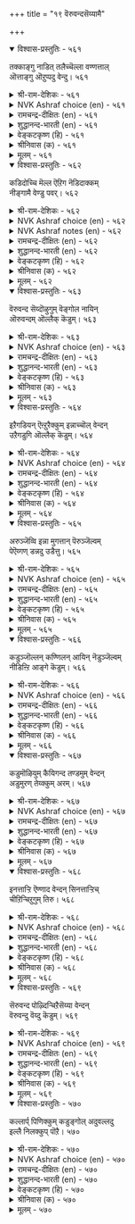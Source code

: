 +++
title = "१९ वॆरुवन्दसॆय्यामै"

+++


<details open><summary>विश्वास-प्रस्तुतिः - ५६१</summary>

तक्काङ्गु नाडित् तलैच्चॆल्ला वण्णत्ताल्  
ऒत्ताङ्गु ऒऱुप्पदु वेन्दु।       ५६१
</details>

<details><summary>श्री-राम-देशिकः - ५६१</summary>

दुष्ट विचार्य ताटस्थ्यात् पुनस्तं दोषकर्मणः ।  
निवारयन् पालयेद् यः स भूपाल इतीर्यते ॥ ५६१॥
</details>

<details><summary>NVK Ashraf choice (en) - ५६१</summary>

०५६१
Call him king who probes and whose punishment
Is deterrent and proportionate.
(P.S. Sundaram)
</details>

<details><summary>रामचन्द्र-दीक्षितः (en) - ५६१</summary>

561\. takkāṅku nāṭi, talaiccellā vaṇṇattāl  
ottāṅku oṟuppatu vēntu.

561\. A righteous king investigates and fittingly punishes the wrongdoer so that he may not repeat it.  
</details>

<details><summary>शुद्धानन्द-भारती (en) - ५६१</summary>

1\. தக்காங்கு நாடித் தலைச்செல்லா வண்ணத்தால்  
ஒத்தாங்கு ஒறுப்பது வேந்து.  
A king enquires and gives sentence  
Just to prevent future offence.        561  
</details>

<details><summary>वेङ्कटकृष्ण (हि) - ५६१</summary>

561
भूप वही जो दोष का, करके उचित विचार ।  
योग्य दण्ड से इस तरह, फिर नहिं हो वह कार ॥
</details>

<details><summary>श्रीनिवास (क) - ५६१</summary>

561. माडिद अपराधगळन्नु तक्क रीतियल्लि विचारिसि, आ अपराधवन्नु मत्तॆ माडदन्तॆ ऒप्पुव दण्डनॆयन्नु विधिसुववने अरसनॆनिसिकॊळ्ळुवनु.

</details>

<details><summary>मूलम् - ५६१</summary>

तक्काङ्गु नाडित् तलैच्चॆल्ला वण्णत्ताल्  
ऒत्ताङ्गु ऒऱुप्पदु वेन्दु।       ५६१
</details>

<details open><summary>विश्वास-प्रस्तुतिः - ५६२</summary>

कडिदोच्चि मॆल्ल ऎऱिग नॆडिदाक्कम्  
नीङ्गामै वेण्डु पवर्।       ५६२
</details>

<details><summary>श्री-राम-देशिकः - ५६२</summary>

दण्डयेषु कठिनो भूत्वा दण्डनावसरे सति ।  
लघु दण्डयतो राज्ञः सम्पत्तिष्ठेदचञ्चला ॥ ५६२॥
</details>

<details><summary>NVK Ashraf choice (en) - ५६२</summary>

०५६२
Raise your hand forcibly but bring it lightly
To have a lasting effect.
SDR
</details>

<details><summary>NVK Ashraf notes (en) - ५६२</summary>

५६२. What is meant by this statement is this: "Pretend to be harsh, but act mildly if you want long lasting effect" - (K. Kannan)
</details>

<details><summary>रामचन्द्र-दीक्षितः (en) - ५६२</summary>

562\. kaṭitu ōcci, mella eṟika-neṭitu ākkam  
nīṅkāmai vēṇṭupavar.

562\. If you wish enduring prosperity behave as if you punish excessively, but do it mildly.  
</details>

<details><summary>शुद्धानन्द-भारती (en) - ५६२</summary>

2\. கடிதோச்சி மெல்ல எறிக நெடிதாக்கம்  
நீங்காமை வேண்டு பவர்.  
Wield fast the rod but gently lay  
This strict mildness prolongs the sway.        562  
</details>

<details><summary>वेङ्कटकृष्ण (हि) - ५६२</summary>

562
राजश्री चिरकाल यदि, रखना चाहें साथ ।  
दिखा दण्ड की उग्रता, करना मृदु आघात ॥
</details>

<details><summary>श्रीनिवास (क) - ५६२</summary>

562. तम्म सिरियु निडुगाल नाशवागदन्तॆ इरलु बयसुव अरसरु (दण्डिसुवाग) मॊदलु कट्टुनिट्टागि इरुवन्तॆ तोरिसि, अनन्तर सौम्य रीतियल्लि शिक्षिसबेकु.

</details>

<details><summary>मूलम् - ५६२</summary>

कडिदोच्चि मॆल्ल ऎऱिग नॆडिदाक्कम्  
नीङ्गामै वेण्डु पवर्।       ५६२
</details>

<details open><summary>विश्वास-प्रस्तुतिः - ५६३</summary>

वॆरुवन्द सॆय्दॊऴुगुम् वॆङ्गोल नायिन्  
ऒरुवन्दम् ऒल्लैक् कॆडुम्।       ५६३
</details>

<details><summary>श्री-राम-देशिकः - ५६३</summary>

अधर्मपालनाद्यस्य प्रजाः स्युर्भयाविह्वलाः ।  
अचिरादेव भूपालः स लयं यास्यति ध्रुवम् ॥ ५६३॥
</details>

<details><summary>NVK Ashraf choice (en) - ५६३</summary>

०५६३
A dictator causing oppression
Will have a speedy and certain end.
(N.V.K. Ashraf)
</details>

<details><summary>रामचन्द्र-दीक्षितः (en) - ५६३</summary>

563\. veruvanta ceytu oḻukum veṅkōlaṉ āyiṉ,  
oruvantam ollaik keṭum.

563\. The tyrant who terrifies his subjects will soon perish.  
</details>

<details><summary>शुद्धानन्द-भारती (en) - ५६३</summary>

3\. வெருவந்த செய்துஒழுகும் வெங்கோல னாயின்  
ஒருவந்தம் ஒல்லைக் கெடும்.  
His cruel rod of dreadful deed  
Brings king's ruin quick indeed.        563  
</details>

<details><summary>वेङ्कटकृष्ण (हि) - ५६३</summary>

563
यदि भयकारी कर्म कर, करे प्रजा को त्रस्त ।  
निश्चय जल्दी कूर वह, हो जावेगा अस्त ॥
</details>

<details><summary>श्रीनिवास (क) - ५६३</summary>

563. प्रजॆगळु भीतिगॊळ्ळुवन्थ कार्यगळन्नु माडि, नीतिभ्रष्ट आळरसनॆनिसिकॊण्डरॆ अवनु निश्चयवागि ऒडनॆये कॆडुत्तानॆ.

</details>

<details><summary>मूलम् - ५६३</summary>

वॆरुवन्द सॆय्दॊऴुगुम् वॆङ्गोल नायिन्  
ऒरुवन्दम् ऒल्लैक् कॆडुम्।       ५६३
</details>

<details open><summary>विश्वास-प्रस्तुतिः - ५६४</summary>

इऱैगडियन् ऎऩ्ऱुरैक्कुम् इन्नाच्चॊल् वेन्दन्  
उऱैगडुगि ऒल्लैक् कॆडुम्।       ५६४
</details>

<details><summary>श्री-राम-देशिकः - ५६४</summary>

''अस्माकं पार्थिवः क्रूर'' इति देशजनेरितम् ।  
य एतच्छुणुयाद्वाक्य> क्षीणायुः स विनश्यति ॥ ५६४॥
</details>

<details><summary>NVK Ashraf choice (en) - ५६४</summary>

०५६४
When a king is decried a tyrant,
His life is shortened and end becomes imminent.
(N.V.K. Ashraf), (P.S. Sundaram)
</details>

<details><summary>रामचन्द्र-दीक्षितः (en) - ५६४</summary>

564\. 'iṟai kaṭiyaṉ' eṉṟu uraikkum iṉṉāc col vēntaṉ  
uṟai kaṭuki ollaik keṭum.

564\. That king whom people speak of as a tyrant will rapidly perish.  
</details>

<details><summary>शुद्धानन्द-भारती (en) - ५६४</summary>

4\. இறைகடியன் என்றுரைக்கும் இன்னாச்சொல் வேந்தன்  
உறைகடுகி ஒல்லைக் கெடும்.  
As men the king a tyrant call  
His days dwindled, hasten his fall.        564  
</details>

<details><summary>वेङ्कटकृष्ण (हि) - ५६४</summary>

564
जिस नृप की दुष्कीर्ति हो, ‘राजा है अति क्रूर’ ।  
अल्प आयु हो जल्द वह, होगा नष्ट ज़रूर ॥
</details>

<details><summary>श्रीनिवास (क) - ५६४</summary>

564. तन्न प्रजॆगळ बायल्लि क्रूरि ऎन्दु करॆसिकॊळ्ळुव अरसनु बाळिनल्लि हिरिमॆयन्नु कळॆदुकॊण्डु, ऒडनॆये नाशवागुवनु.

</details>

<details><summary>मूलम् - ५६४</summary>

इऱैगडियन् ऎऩ्ऱुरैक्कुम् इन्नाच्चॊल् वेन्दन्  
उऱैगडुगि ऒल्लैक् कॆडुम्।       ५६४
</details>

<details open><summary>विश्वास-प्रस्तुतिः - ५६५</summary>

अरुञ्जॆव्वि इन्ना मुगत्तान् पॆरुञ्जॆल्वम्  
पेऎय्गण् डन्नदु उडैत्तु।       ५६५
</details>

<details><summary>श्री-राम-देशिकः - ५६५</summary>

अप्रसन्नमुखो नृणामगम्यः सुलभेन यः ।  
महीपालस्तस्य वित्तं भूताविष्टमिव वृथा ॥ ५६५॥
</details>

<details><summary>NVK Ashraf choice (en) - ५६५</summary>

०५६५
The great wealth of one inaccessible and sour-faced
Is no better than a demon's. *
(P.S. Sundaram)
</details>

<details><summary>रामचन्द्र-दीक्षितः (en) - ५६५</summary>

565\. aruñ cevvi, iṉṉā mukattāṉ peruñ celvam  
pēey kaṇṭaṉṉatu uṭaittu.

565\. The great wealth of a king who is inaccessible and assumes a fearful look, is no better than in the possession of a demon.  
</details>

<details><summary>शुद्धानन्द-भारती (en) - ५६५</summary>

5\. அருஞ்செவ்வி இன்னா முகத்தான் பெருஞ்செல்வம்  
பேஎய்கண் டன்னது உடைத்து.  
Whose sight is scarce, whose face is foul  
His wealth seems watched by a ghoul.        565  
</details>

<details><summary>वेङ्कटकृष्ण (हि) - ५६५</summary>

565
अप्रसन्न जिसका वदन, भेंट नहीं आसान ।  
ज्यों अपार धन भूत-वश, उसका धन भी जान ॥
</details>

<details><summary>श्रीनिवास (क) - ५६५</summary>

565. जनरिगॆ काणलु दुर्लभनागि, सिडुकु मोरॆयिन्द कूडिद अरसन हेरळवाद सिरियु, दॆव्व बडिदु कादॊकॊण्डिरुवन्तॆ इरुवुदु.

</details>

<details><summary>मूलम् - ५६५</summary>

अरुञ्जॆव्वि इन्ना मुगत्तान् पॆरुञ्जॆल्वम्  
पेऎय्गण् डन्नदु उडैत्तु।       ५६५
</details>

<details open><summary>विश्वास-प्रस्तुतिः - ५६६</summary>

कडुञ्जॊल्लन् कण्णिलन् आयिन् नॆडुञ्जॆल्वम्  
नीडिऩ्ऱि आङ्गे कॆडुम्।       ५६६
</details>

<details><summary>श्री-राम-देशिकः - ५६६</summary>

दाक्षिण्यगुणहीनस्य कटुवाक्यप्रयोगिणः ।  
भूपस्य निखिलं वित्तमस्थिरं क्षीयते क्षणात् ॥ ५६६॥
</details>

<details><summary>NVK Ashraf choice (en) - ५६६</summary>

०५६६
If he is unkind and speaks harsh,
His lofty wealth ends there without lasting long. *
(Satguru Subramuniyaswami)
</details>

<details><summary>रामचन्द्र-दीक्षितः (en) - ५६६</summary>

566\. kaṭuñ collaṉ, kaṇ ilaṉ āyiṉ, neṭuñ celvam  
nīṭu iṉṟi, āṅkē keṭum.

566\. The abundant wealth of a king who utters harsh words and puts on unkind looks will not last long.  
</details>

<details><summary>शुद्धानन्द-भारती (en) - ५६६</summary>

6\. கடுஞ்சொல்லன் கண்ணில னாயின் நெடுஞ்செல்வம்  
நீடின்றி ஆங்கே கெடும்.  
Whose word is harsh, whose sight is rude  
His wealth and power quickly fade.        566  
</details>

<details><summary>वेङ्कटकृष्ण (हि) - ५६६</summary>

566
कटु भाषी यदि हो तथा, दया-दृष्टि से हीन ।  
विपुल विभव नृप का मिटे, तत्क्षण हो स्थितिहीन ॥
</details>

<details><summary>श्रीनिवास (क) - ५६६</summary>

566. (अरसनु) कडुनुडियवनू करुणॆय कण्णु इल्लदवनू आदरॆ अवन निडिदाद ऐश्वर्यवु निडिदागि निल्लदॆ कॊडले नाशवागुत्तदॆ.

</details>

<details><summary>मूलम् - ५६६</summary>

कडुञ्जॊल्लन् कण्णिलन् आयिन् नॆडुञ्जॆल्वम्  
नीडिऩ्ऱि आङ्गे कॆडुम्।       ५६६
</details>

<details open><summary>विश्वास-प्रस्तुतिः - ५६७</summary>

कडुमॊऴियुम् कैयिगन्द तण्डमुम् वेन्दन्  
अडुमुरण् तेय्क्कुम् अरम्।       ५६७
</details>

<details><summary>श्री-राम-देशिकः - ५६७</summary>

कटुवाक्यमधर्मेण पालनं च महीभुजाम् ।  
अरिविध्वंसनापेक्षिसत्त्वनिर्मूलहेतुकम् ॥ ५६७॥
</details>

<details><summary>NVK Ashraf choice (en) - ५६७</summary>

०५६७
Harsh words and excessive punishments
Are files that grind down a king's might. *
(P.S. Sundaram)
</details>

<details><summary>रामचन्द्र-दीक्षितः (en) - ५६७</summary>

567\. kaṭu moḻiyum, kaiyikanta taṇṭamum, vēntaṉ  
aṭu muraṇ tēykkum aram.

567\. Severity in speech and excess in punishment are like the file which removes his capacity to destroy (his enemies).  
</details>

<details><summary>शुद्धानन्द-भारती (en) - ५६७</summary>

7\. கடுமொழியும் கையிகந்த தண்டமும் வேந்தன்  
அடுமுரண் தேய்க்கும் அரம்.  
Reproofs rough and punishments rude  
Like files conquering power corrode.        567  
</details>

<details><summary>वेङ्कटकृष्ण (हि) - ५६७</summary>

567
कटु भाषण नृप का तथा, देना दण्ड अमान ।  
शत्रु-दमन की शक्ति को, घिसती रेती जान ॥
</details>

<details><summary>श्रीनिवास (क) - ५६७</summary>

567. कडु मातू, कट्टळॆ मीरिद दण्णनॆयू, अरसन अजेय शक्तियन्नु क्षयिसुवन्तॆ माडुव अरवागुत्तदॆ.

</details>

<details><summary>मूलम् - ५६७</summary>

कडुमॊऴियुम् कैयिगन्द तण्डमुम् वेन्दन्  
अडुमुरण् तेय्क्कुम् अरम्।       ५६७
</details>

<details open><summary>विश्वास-प्रस्तुतिः - ५६८</summary>

इनत्ताऱ्ऱि ऎण्णाद वेन्दन् सिनत्ताऱ्ऱिच्  
चीऱिऱ्चिऱुगुम् तिरु।       ५६८
</details>

<details><summary>श्री-राम-देशिकः - ५६८</summary>

अनालोच्यैव सचिवैः कृते कार्ये च विघ्निते ।  
यः कुप्येत् सचिवान् राजा क्षीयन्ते तस्य सम्पदः ॥ ५६८॥
</details>

<details><summary>NVK Ashraf choice (en) - ५६८</summary>

०५६८
The king who rages but not reflect on his counsel,
Will soon see his wealth shrink. *
(K. Kannan)
</details>

<details><summary>रामचन्द्र-दीक्षितः (en) - ५६८</summary>

568\. iṉattu āṟṟi, eṇṇāta vēntaṉ ciṉattu āṟṟic  
cīṟiṉ, ciṟukum tiru.

568\. The prosperity of a king who does not consult his advisers but makes them the victims of his fury will shrink.  
</details>

<details><summary>शुद्धानन्द-भारती (en) - ५६८</summary>

8\. இனத்தாற்றி எண்ணாத வேந்தன் சினத்தாற்றிச்  
சீறின் சிறுகும் திரு  
The king who would not take counsels  
Rages with wrath-his fortune fails.        568  
</details>

<details><summary>वेङ्कटकृष्ण (हि) - ५६८</summary>

568
सचिवों की न सलाह ले, फिर होने पर कष्ट ।  
आग-बबूला नृप हुआ, तो श्री होगी नष्ट ॥
</details>

<details><summary>श्रीनिवास (क) - ५६८</summary>

568. (अरसनादवनु) मन्त्रिगळे मॊदलाद तनगॆ बेकादवरॊडनॆ सेरि विचारमाडदॆ, कॆलस कॆट्टाग अवर मेलॆ कोपगॊण्डु, अब्बरिसिदरॆ (चीरिदरॆ) अवन सिरियु सॊरगुत्तदॆ.

</details>

<details><summary>मूलम् - ५६८</summary>

इनत्ताऱ्ऱि ऎण्णाद वेन्दन् सिनत्ताऱ्ऱिच्  
चीऱिऱ्चिऱुगुम् तिरु।       ५६८
</details>

<details open><summary>विश्वास-प्रस्तुतिः - ५६९</summary>

सॆरुवन्द पोऴ्दिऱ्चिऱैसॆय्या वेन्दन्  
वॆरुवन्दु वॆय्दु कॆडुम्।       ५६९
</details>

<details><summary>श्री-राम-देशिकः - ५६९</summary>

पूर्वं दुर्गमनिर्माय राजा युद्धभुवं गतः ।  
विमेक्तोऽनुचरैः सर्वैर्भीतः सन् क्षयमाप्नुयात् ॥ ५६९॥
</details>

<details><summary>NVK Ashraf choice (en) - ५६९</summary>

०५६९
A king who neglects his defences,
Will die of fright at the time of war. *
(P.S. Sundaram)
</details>

<details><summary>रामचन्द्र-दीक्षितः (en) - ५६९</summary>

569\. ceru vanta pōḻtil, ciṟai ceyyā vēntaṉ,  
veruvantu, veytu keṭum.

569\. If a king who has no fortress meets a foe, he will be ruined by fear.  
</details>

<details><summary>शुद्धानन्द-भारती (en) - ५६९</summary>

9\. செருவந்த போழ்திற் சிறைசெய்யா வேந்தன்  
வெருவந்து வெய்து கெடும்.  
The king who builds not fort betimes  
Fears his foes in wars and dies.        569  
</details>

<details><summary>वेङ्कटकृष्ण (हि) - ५६९</summary>

569
दुर्ग बनाया यदि नहीं, रक्षा के अनुरूप ।  
युद्ध छिड़ा तो हकबका, शीघ्र मिटे वह भूप ॥
</details>

<details><summary>श्रीनिवास (क) - ५६९</summary>

569. मुञ्चितवागि कोटॆयन्नु कट्टि बलपडिसिकॊळ्ळलारद अरसनु होराट बन्द कालदल्लि (रक्षणॆ इल्लदॆ) अञ्जि, शीघ्रवे अळियुत्तानॆ.

</details>

<details><summary>मूलम् - ५६९</summary>

सॆरुवन्द पोऴ्दिऱ्चिऱैसॆय्या वेन्दन्  
वॆरुवन्दु वॆय्दु कॆडुम्।       ५६९
</details>

<details open><summary>विश्वास-प्रस्तुतिः - ५७०</summary>

कल्लार्प् पिणिक्कुम् कडुङ्गोल् अदुवल्लदु  
इल्लै निलक्कुप् पॊऱै।       ५७०
</details>

<details><summary>श्री-राम-देशिकः - ५७०</summary>

नियुज्य विद्यारहितान् मुख्यस्थानेषु भूपति ।  
पालयेद्यादि तर्ह्येतैः भूमेर्भारो निरर्थकः ॥ ५७०॥
</details>

<details><summary>NVK Ashraf choice (en) - ५७०</summary>

०५७०
The earth bears no heavier burden
Than a tyrant surrounded by ignorant men. *
(P.S. Sundaram)
</details>

<details><summary>रामचन्द्र-दीक्षितः (en) - ५७०</summary>

570\. kallārp piṇikkum, kaṭuṅkōl; atu allatu  
illai, nilakkup poṟai.

570\. No burden is harder for the earth to bear than the cruel sceptre wielded by the unwise.  
</details>

<details><summary>शुद्धानन्द-भारती (en) - ५७०</summary>

10\. கல்லார்ப் பிணிக்கும் கடுங்கோல் அதுவல்லது  
இல்லை நிலக்குப் பொறை.  
The crushing burden borne by earth  
Is tyrants bound to fools uncouth.        570  
</details>

<details><summary>वेङ्कटकृष्ण (हि) - ५७०</summary>

570
मूर्खों को मंत्री रखे, यदि शासक बहु क्रूर ।  
उनसे औ’ नहिं भूमि को, भार रूप भरपूर ॥
</details>

<details><summary>श्रीनिवास (क) - ५७०</summary>

570. क्रूर नीतिय आळ्विकॆयु, कलियदवरन्नु (धर्मग्रन्थगळन्नु अरियदवरन्नु) तनगॆ आसरॆयागि माडिकॊळ्ळुवुदु; अदक्किन्त हॆच्चु हॊरॆ भूमिगिल्ल.
</details>

<details><summary>मूलम् - ५७०</summary>

कल्लार्प् पिणिक्कुम् कडुङ्गोल् अदुवल्लदु  
इल्लै निलक्कुप् पॊऱै।       ५७०
</details>
